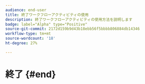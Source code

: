 ```yaml
---
audience: end-user
title: 終了ワークフローアクティビティの使用
description: 終了ワークフローアクティビティの使用方法を説明します
badge: label="Alpha" type="Positive"
source-git-commit: 2172d159b9d43b18ebb56f5bbbb806884db14346
workflow-type: tm+mt
source-wordcount: '18'
ht-degree: 27%

---
```



# 終了 {#end}
